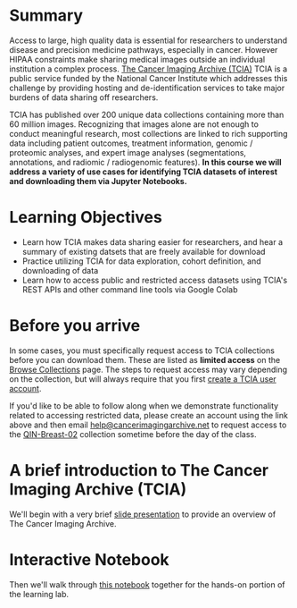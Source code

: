# Summary
Access to large, high quality data is essential for researchers to understand disease and precision medicine pathways, especially in cancer. However HIPAA constraints make sharing medical images outside an individual institution a complex process. [The Cancer Imaging Archive (TCIA)](https://www.cancerimagingarchive.net/) TCIA is a public service funded by the National Cancer Institute which addresses this challenge by providing hosting and de-identification services to take major burdens of data sharing off researchers.

TCIA has published over 200 unique data collections containing more than 60 million images. Recognizing that images alone are not enough to conduct meaningful research, most collections are linked to rich supporting data including patient outcomes, treatment information, genomic / proteomic analyses, and expert image analyses (segmentations, annotations, and radiomic / radiogenomic features). **In this course we will address a variety of use cases for identifying TCIA datasets of interest and downloading them via Jupyter Notebooks.**

# Learning Objectives

* Learn how TCIA makes data sharing easier for researchers, and hear a summary of existing datsets that are freely available for download
* Practice utilizing TCIA for data exploration, cohort definition, and downloading of data
* Learn how to access public and restricted access datasets using TCIA's REST APIs and other command line tools via Google Colab
  
# Before you arrive
In some cases, you must specifically request access to TCIA collections before you can download them. 
These are listed as **limited access** on the [Browse Collections](https://www.cancerimagingarchive.net/collections/) page. 
The steps to request access may vary depending on the collection, but will always require that you first 
[create a TCIA user account](https://wiki.cancerimagingarchive.net/x/xgHDAg). 

If you'd like to be able to follow along when we demonstrate functionality related to accessing restricted data, 
please create an account using the link above and then email help@cancerimagingarchive.net to request access to the
[QIN-Breast-02](https://doi.org/10.7937/TCIA.2019.4cfm06rr) collection sometime before the day of the class. 

# A brief introduction to The Cancer Imaging Archive (TCIA)
We'll begin with a very brief [slide presentation](https://github.com/RSNA/AI-Deep-Learning-Lab-2023/raw/main/sessions/tcia/RSNA_DLL_intro_2023-11-15.pptx) to provide an overview of The Cancer Imaging Archive.

# Interactive Notebook
Then we'll walk through [this notebook](https://github.com/RSNA/AI-Deep-Learning-Lab-2023/blob/main/sessions/tcia/TCIA_RSNA_Deep_Learning_Lab_2023.ipynb) together for the hands-on portion of the learning lab.
